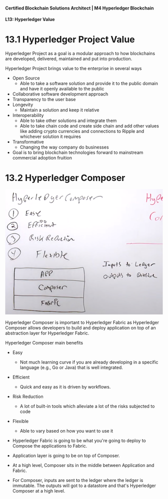 #### Certified Blockchain Solutions Architect | M4 Hyperledger Blockchain
#### L13: Hyperledger Value

# 13.1 Hyperledger Project Value

Hyperledger Project as a goal is a modular approach to how blockchains are developed, delivered, maintained and put into production. 
 
Hyperledger Project brings value to the enterprise in several ways 
- Open Source 
  - Able to take a software solution and provide it to the public domain and have it openly available to the public 
- Collaborative software development approach 
- Transparency to the user base 
- Longevity 
  - Maintain a solution and keep it relative 
- Interoperability 
  - Able to take other solutions and integrate them 
  - Able to take chain code and create side chain and add other values like adding crypto currencies and connections to Ripple and whichever solution it requires 
- Transformative 
  - Changing the way company do businesses 
- Goal is to bring blockchain technologies forward to mainstream commercial adoption fruition 

# 13.2 Hyperledger Composer

![img](img/13.2_01.png)

Hyperledger Composer is important to Hyperledger Fabric as Hyperledger Composer allows developers to build and deploy application on top of an abstraction layer for Hyperledger Fabric. 
 
Hyperledger Composer main benefits 
- Easy 
  - Not much learning curve if you are already developing in a specific language (e.g., Go or Java) that is well integrated. 
- Efficient 
  - Quick and easy as it is driven by workflows. 
- Risk Reduction 
  - A lot of built-in tools which alleviate a lot of the risks subjected to code 
- Flexible 
  - Able to vary based on how you want to use it 
 
- Hyperledger Fabric is going to be what you're going to deploy to Compose the applications to Fabric.  
- Application layer is going to be on top of Composer. 
- At a high level, Composer sits in the middle between Application and Fabric. 
- For Composer, inputs are sent to the ledger where the ledger is immutable. The outputs will got to a datastore and that's Hyperledger Composer at a high level.
